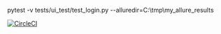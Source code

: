 pytest -v tests/ui_test/test_login.py --alluredir=C:\\tmp\\my_allure_results

[![CircleCI](https://circleci.com/gh/skovalenkoLohika/SSP_Python.svg?style=svg)](https://circleci.com/gh/skovalenkoLohika/SSP_Python)